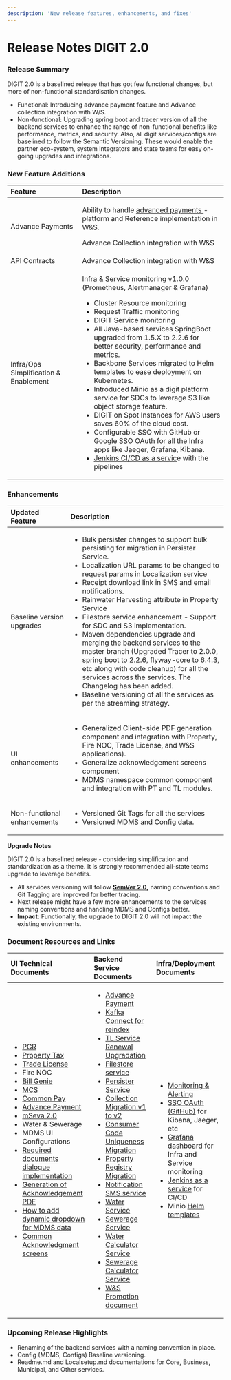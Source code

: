 ```yaml
---
description: 'New release features, enhancements, and fixes'
---
```


# Release Notes DIGIT 2.0

### Release Summary

‌DIGIT 2.0 is a baselined release that has got few functional changes, but more of non-functional standardisation changes.

* Functional: Introducing advance payment feature and Advance collection integration with W/S.
* Non-functional: Upgrading spring boot and tracer version of all the backend services to enhance the range of non-functional benefits like performance, metrics, and security. Also, all digit services/configs are baselined to follow the Semantic Versioning. These would enable the partner eco-system, system Integrators and state teams for easy on-going upgrades and integrations.

### New ‌Feature Additions

<table>
  <thead>
    <tr>
      <th style="text-align:left"><b>Feature</b>
      </th>
      <th style="text-align:left"><b>Description</b>
      </th>
    </tr>
  </thead>
  <tbody>
    <tr>
      <td style="text-align:left">Advance Payments</td>
      <td style="text-align:left">
        <p>Ability to handle <a href="advance-payments-release-notes.md">advanced payments </a>-
          platform and Reference implementation in W&amp;S.</p>
        <p>Advance Collection integration with W&amp;S</p>
      </td>
    </tr>
    <tr>
      <td style="text-align:left">API Contracts</td>
      <td style="text-align:left">Advance Collection integration with W&amp;S</td>
    </tr>
    <tr>
      <td style="text-align:left">Infra/Ops Simplification &amp; Enablement</td>
      <td style="text-align:left">
        <p>Infra &amp; Service monitoring v1.0.0 (Prometheus, Alertmanager &amp;
          Grafana)</p>
        <ul>
          <li>Cluster Resource monitoring</li>
          <li>Request Traffic monitoring</li>
          <li>DIGIT Service monitoring</li>
          <li>All Java-based services SpringBoot upgraded from 1.5.X to 2.2.6 for better
            security, performance and metrics.</li>
          <li>Backbone Services migrated to Helm templates to ease deployment on Kubernetes.</li>
          <li>Introduced Minio as a digit platform service for SDCs to leverage S3 like
            object storage feature.</li>
          <li>DIGIT on Spot Instances for AWS users saves 60% of the cloud cost.</li>
          <li>Configurable SSO with GitHub or Google SSO OAuth for all the Infra apps
            like Jaeger, Grafana, Kibana.</li>
          <li><a href="https://github.com/egovernments/CIOps">Jenkins CI/CD as a servic</a>e
            with the pipelines</li>
        </ul>
      </td>
    </tr>
  </tbody>
</table>

### Enhancements

<table>
  <thead>
    <tr>
      <th style="text-align:left"><b>Updated Feature</b>
      </th>
      <th style="text-align:left"><b>Description</b>
      </th>
    </tr>
  </thead>
  <tbody>
    <tr>
      <td style="text-align:left">Baseline version upgrades</td>
      <td style="text-align:left">
        <ul>
          <li>Bulk persister changes to support bulk persisting for migration in Persister
            Service.</li>
          <li>Localization URL params to be changed to request params in Localization
            service</li>
          <li>Receipt download link in SMS and email notifications.</li>
          <li>Rainwater Harvesting attribute in Property Service</li>
          <li>Filestore service enhancement - Support for SDC and S3 implementation.</li>
          <li>Maven dependencies upgrade and merging the backend services to the master
            branch (Upgraded Tracer to 2.0.0, spring boot to 2.2.6, flyway-core to
            6.4.3, etc along with code cleanup) for all the services across the services.
            The Changelog has been added.</li>
          <li>Baseline versioning of all the services as per the streaming strategy.</li>
        </ul>
      </td>
    </tr>
    <tr>
      <td style="text-align:left">UI enhancements</td>
      <td style="text-align:left">
        <ul>
          <li>Generalized Client-side PDF generation component and integration with
            Property, Fire NOC, Trade License, and W&amp;S applications).</li>
          <li>Generalize acknowledgement screens component</li>
          <li>MDMS namespace common component and integration with PT and TL modules.</li>
        </ul>
      </td>
    </tr>
    <tr>
      <td style="text-align:left">Non-functional enhancements</td>
      <td style="text-align:left">
        <ul>
          <li>Versioned Git Tags for all the services</li>
          <li>Versioned MDMS and Config data.</li>
        </ul>
      </td>
    </tr>
  </tbody>
</table>

**Upgrade Notes**

DIGIT 2.0 is a baselined release - considering simplification and standardization as a theme. It is strongly recommended all-state teams upgrade to leverage benefits.

* All services versioning will follow [**SemVer 2.0**](https://medium.com/@pmuens/understanding-semver-3f75d11b4d)**,** naming conventions and Git Tagging are improved for better tracing.
* Next release might have a few more enhancements to the services naming conventions and handling MDMS and Configs better.
* **Impact**: Functionally, the upgrade to DIGIT 2.0 will not impact the existing environments.

### Document Resources and Links

<table>
  <thead>
    <tr>
      <th style="text-align:left"><b>UI Technical Documents</b>
      </th>
      <th style="text-align:left"><b>Backend Service Documents</b>
      </th>
      <th style="text-align:left"><b>Infra/Deployment Documents</b>
      </th>
    </tr>
  </thead>
  <tbody>
    <tr>
      <td style="text-align:left">
        <ul>
          <li><a href="../user-guides/guide-pgr/">PGR</a>
          </li>
          <li><a href="../user-guides/guide-pt/">Property Tax</a>
          </li>
          <li><a href="../user-guides/guide-tl/">Trade License</a>
          </li>
          <li>Fire NOC</li>
          <li><a href="https://digit-discuss.atlassian.net/wiki/spaces/EGR/pages/436502610/BillGenie?atlOrigin=eyJpIjoiN2EzZmY2ZjFlYzIxNDc2Zjk4YzIwM2FmOGI1NmM1MDAiLCJwIjoiYyJ9">Bill Genie</a>
          </li>
          <li><a href="https://digit-discuss.atlassian.net/wiki/spaces/EGR/pages/438894719/Universal+Collection?atlOrigin=eyJpIjoiNjAzNzBiMTAwMzNlNDk2NDk0ZTQxNjdlMzMwYzE5N2IiLCJwIjoiYyJ9">MCS</a>
          </li>
          <li><a href="https://digit-discuss.atlassian.net/l/c/NjoYpKzK">Common Pay</a>
          </li>
          <li><a href="advance-payments-release-notes.md">Advance Payment</a>
          </li>
          <li><a href="https://digit-discuss.atlassian.net/l/c/QX3zRcjW">mSeva 2.0</a>
          </li>
          <li>Water &amp; Sewerage</li>
          <li>MDMS UI Configurations</li>
          <li><a href="https://digit-discuss.atlassian.net/wiki/spaces/EGR/pages/449085476/Required+documents+dialog+implementation?atlOrigin=eyJpIjoiNDEwZDdkNWYzY2EwNDRkZWE0Nzg2NTcwOTM5NDg1YzMiLCJwIjoiYyJ9">Required documents dialogue implementation</a>
          </li>
          <li><a href="https://digit-discuss.atlassian.net/l/c/dVxJH2B5">Generation of Acknowledgement PDF</a>
          </li>
          <li><a href="https://digit-discuss.atlassian.net/wiki/spaces/EGR/pages/450789466/How+to+add+dynamic+drop+down+for+mdms+data?atlOrigin=eyJpIjoiNDY0ZGQxY2RhNTBkNDExOWE4ZTc1MTUxOTk4MTZmOTAiLCJwIjoiYyJ9">How to add dynamic dropdown for MDMS data</a>
          </li>
          <li><a href="https://digit-discuss.atlassian.net/wiki/spaces/EGR/pages/572522501/Acknowledgment+screens?atlOrigin=eyJpIjoiNWI5YzdmZDkyNThmNGI4MGFlMjI2MDg0NzRkMWQ4ZTgiLCJwIjoiYyJ9">Common Acknowledgment screens</a>
          </li>
        </ul>
      </td>
      <td style="text-align:left">
        <ul>
          <li><a href="https://digit-discuss.atlassian.net/l/c/1P512Vzx">Advance Payment</a>
          </li>
          <li><a href="https://digit-discuss.atlassian.net/l/c/41XVUCh6">Kafka Connect for reindex</a>
          </li>
          <li><a href="https://digit-discuss.atlassian.net/l/c/cRAR1xcf">TL Service Renewal Upgradation</a>
          </li>
          <li><a href="https://digit-discuss.atlassian.net/wiki/spaces/EPE/pages/37060620/File-Store-Service?atlOrigin=eyJpIjoiOWQwYWZmYjNkNTU0NDFlMzk4YjdiNTk1YTI3ZDY3NTciLCJwIjoiYyJ9">Filestore service</a>
          </li>
          <li><a href="https://digit-discuss.atlassian.net/l/c/hydmp2YA">Persister Service</a>
          </li>
          <li><a href="https://digit-discuss.atlassian.net/wiki/spaces/EPE/pages/152567827/Collection+Migration+V1+to+V2?atlOrigin=eyJpIjoiNjEwNjQ1MWE5ZDNmNGU5Nzk0MWI5YWJlNjU0N2E1YWQiLCJwIjoiYyJ9">Collection Migration v1 to v2</a>
          </li>
          <li><a href="https://digit-discuss.atlassian.net/wiki/spaces/EPE/pages/155910170/Consumer+Code+Uniqueness+Migration?atlOrigin=eyJpIjoiMTc5Y2Q1OWQ0NDBmNDA2MmJhNjRjZGY5NjY3ZTJjYWQiLCJwIjoiYyJ9">Consumer Code Uniqueness Migration</a>
          </li>
          <li><a href="https://digit-discuss.atlassian.net/l/c/dgM6oHg1">Property Registry Migration</a>
          </li>
          <li><a href="https://digit-discuss.atlassian.net/l/c/0y774J0V">Notification SMS service</a>
          </li>
          <li><a href="https://digit-discuss.atlassian.net/wiki/spaces/EPE/pages/328925216/Water+Service+-+Technical+Document?atlOrigin=eyJpIjoiNDM4Yjc3MmJmNDBiNDViZGEwZjJmYTg2MzVhNDdkOTgiLCJwIjoiYyJ9">Water Service</a>
          </li>
          <li><a href="https://digit-discuss.atlassian.net/l/c/PM2Ho3A1">Sewerage Service</a>
          </li>
          <li><a href="https://digit-discuss.atlassian.net/l/c/p3MGjvPw">Water Calculator Service</a>
          </li>
          <li><a href="https://digit-discuss.atlassian.net/l/c/o0gRiR1n">Sewerage Calculator Service</a>
          </li>
          <li><a href="https://digit-discuss.atlassian.net/l/c/Z2yYBY2b">W&amp;S Promotion document</a>
          </li>
        </ul>
      </td>
      <td style="text-align:left">
        <ul>
          <li><a href="https://github.com/egovernments/eGov-infraOps/commit/274aab0e90a10673972ddc769f2fc89015f0fe8d">Monitoring &amp; Alerting</a>
          </li>
          <li><a href="https://github.com/egovernments/eGov-infraOps/commit/4aae58e8560c726a44c9347795fd9db80aaed6c8">SSO OAuth (GitHub)</a> for
            Kibana, Jaeger, etc</li>
          <li><a href="https://github.com/egovernments/eGov-infraOps/commit/c7a4c3d5eb8b188e5083f3e0f33a9405bb995895">Grafana</a> dashboard
            for Infra and Service monitoring</li>
          <li><a href="https://github.com/egovernments/eGov-infraOps/commit/274aab0e90a10673972ddc769f2fc89015f0fe8d">Jenkins as a service</a> for
            CI/CD</li>
          <li>Minio <a href="https://github.com/egovernments/eGov-infraOps/pull/764/files">Helm templates</a>
          </li>
        </ul>
      </td>
    </tr>
  </tbody>
</table>

### Upcoming Release Highlights

* Renaming of the backend services with a naming convention in place.
* Config \(MDMS, Configs\) Baseline versioning.
* Readme.md and Localsetup.md documentations for Core, Business, Municipal, and Other services.

